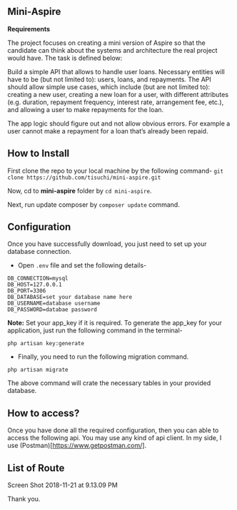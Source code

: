 ## Mini-Aspire

**Requirements**

The project focuses on creating a mini version of Aspire so that the candidate can think about the systems and architecture the real project would have. The task is defined below:

Build a simple API that allows to handle user loans. Necessary entities will have to be (but not limited to): users, loans, and repayments.
The API should allow simple use cases, which include (but are not limited to): creating a new user, creating a new loan for a user, with different attributes (e.g. duration, repayment frequency, interest rate, arrangement fee, etc.), and allowing a user to make repayments for the loan.

The app logic should figure out and not allow obvious errors. For example a user cannot make a repayment for a loan that’s already been repaid.


## How to Install
First clone the repo to your local machine by the following command-
`
git clone https://github.com/tisuchi/mini-aspire.git
`

Now, cd to **mini-aspire** folder by `cd mini-aspire`. 

Next, run update composer by `composer update` command. 


## Configuration 
Once you have successfully download, you just need to set up your database connection. 
- Open `.env` file and set the following details-
```
DB_CONNECTION=mysql
DB_HOST=127.0.0.1
DB_PORT=3306
DB_DATABASE=set your database name here
DB_USERNAME=database username 
DB_PASSWORD=databae password
```

**Note:** Set your app_key if it is required. To generate the app_key for your application, just run the following command in the terminal-
```
php artisan key:generate
```

- Finally, you need to run the following migration command. 
```
php artisan migrate
```
The above command will crate the necessary tables in your provided database. 



## How to access?
Once you have done all the required configuration, then you can able to access the following api. You may use any kind of api client. In my side, I use (Postman)[https://www.getpostman.com/]. 


## List of Route
Screen Shot 2018-11-21 at 9.13.09 PM

Thank you.
